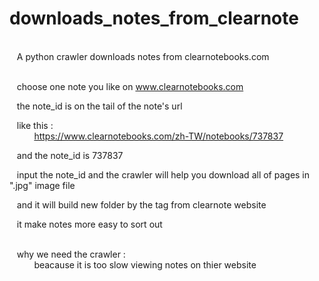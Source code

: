 # downloads_notes_from_clearnote

<br>&nbsp; &nbsp;A python crawler downloads notes from clearnotebooks.com <br><br>


&nbsp; &nbsp;choose one note you like on www.clearnotebooks.com<br>

&nbsp; &nbsp;the note_id is on the tail of the note's url<br>

&nbsp; &nbsp;like this :<br>
 &nbsp; &nbsp;&nbsp; &nbsp; &nbsp; &nbsp;https://www.clearnotebooks.com/zh-TW/notebooks/737837<br>
 
&nbsp; &nbsp;and the note_id is 737837<br>

&nbsp; &nbsp;input the note_id and the crawler will help you download all of pages in ".jpg" image file<br>

&nbsp; &nbsp;and it will build new folder by the tag from clearnote website <br>

&nbsp; &nbsp;it make notes more easy to sort out<br>
<br>


&nbsp; &nbsp;why we need the crawler : <br>
 &nbsp; &nbsp;&nbsp; &nbsp; &nbsp; &nbsp;beacause it is too slow viewing notes on thier website<br>
